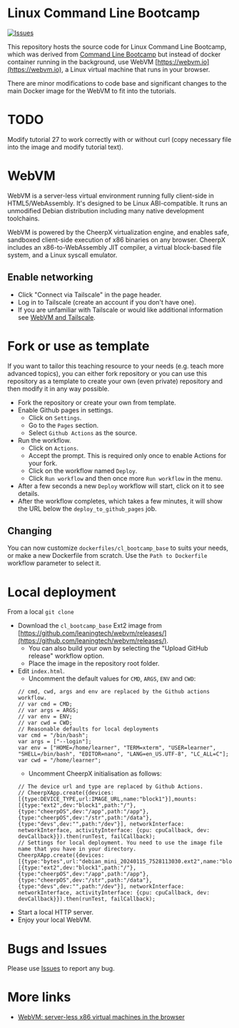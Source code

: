 # Linux Command Line Bootcamp

[![Issues](https://img.shields.io/github/issues/leaningtech/webvm)](https://github.com/leaningtech/webvm/issues)

This repository hosts the source code for Linux Command Line Bootcamp, which was derived from [Command Line Bootcamp](https://github.com/command-line-bootcamp/cli-boot.camp) but instead of docker container running in the background, use WebVM [https://webvm.io](https://webvm.io), a Linux virtual machine that runs in your browser.

There are minor modifications to code base and significant changes to the main Docker image for the WebVM to fit into the tutorials.

# TODO

Modify tutorial 27 to work correctly with or without curl (copy necessary file into the image and modify tutorial text).

# WebVM

WebVM is a server-less virtual environment running fully client-side in HTML5/WebAssembly. It's designed to be Linux ABI-compatible. It runs an unmodified Debian distribution including many native development toolchains.

WebVM is powered by the CheerpX virtualization engine, and enables safe, sandboxed client-side execution of x86 binaries on any browser. CheerpX includes an x86-to-WebAssembly JIT compiler, a virtual block-based file system, and a Linux syscall emulator. 

## Enable networking

- Click "Connect via Tailscale" in the page header.
- Log in to Tailscale (create an account if you don't have one).
- If you are unfamiliar with Tailscale or would like additional information see [WebVM and Tailscale](/docs/Tailscale.md).

# Fork or use as template

If you want to tailor this teaching resource to your needs (e.g. teach more advanced topics), you can either fork repository or you can use this repository as a template to create your own (even private) repository and then modify it in any way possible.

- Fork the repository or create your own from template.
- Enable Github pages in settings.
	- Click on `Settings`.
	- Go to the `Pages` section.
	- Select `Github Actions` as the source.
- Run the workflow.
	- Click on `Actions`.
	- Accept the prompt. This is required only once to enable Actions for your fork.
	- Click on the workflow named `Deploy`.
	- Click `Run workflow` and then once more `Run workflow` in the menu.
- After a few seconds a new `Deploy` workflow will start, click on it to see details.
- After the workflow completes, which takes a few minutes, it will show the URL below the `deploy_to_github_pages` job.

## Changing  

You can now customize `dockerfiles/cl_bootcamp_base` to suits your needs, or make a new Dockerfile from scratch. Use the `Path to Dockerfile` workflow parameter to select it.

# Local deployment

From a local `git clone`

- Download the `cl_bootcamp_base` Ext2 image from [https://github.com/leaningtech/webvm/releases/](https://github.com/leaningtech/webvm/releases/).
	- You can also build your own by selecting the "Upload GitHub release" workflow option.
	- Place the image in the repository root folder.
- Edit `index.html`.
	- Uncomment the default values for `CMD`, `ARGS`, `ENV` and `CWD`:
	```{javascript}
	// cmd, cwd, args and env are replaced by the Github actions workflow.
	// var cmd = CMD;
	// var args = ARGS;
	// var env = ENV;
	// var cwd = CWD;
	// Reasonable defaults for local deployments
	var cmd = "/bin/bash";
	var args = ["--login"];
	var env = ["HOME=/home/learner", "TERM=xterm", "USER=learner", "SHELL=/bin/bash", "EDITOR=nano", "LANG=en_US.UTF-8", "LC_ALL=C"];
	var cwd = "/home/learner";
	```
	- Uncomment CheerpX initialisation as follows:
	```{javascript}
	// The device url and type are replaced by Github Actions.
	// CheerpXApp.create({devices:[{type:DEVICE_TYPE,url:IMAGE_URL,name:"block1"}],mounts:[{type:"ext2",dev:"block1",path:"/"},{type:"cheerpOS",dev:"/app",path:"/app"},{type:"cheerpOS",dev:"/str",path:"/data"},{type:"devs",dev:"",path:"/dev"}], networkInterface: networkInterface, activityInterface: {cpu: cpuCallback, dev: devCallback}}).then(runTest, failCallback);
	// Settings for local deployment. You need to use the image file name that you have in your directory.
	CheerpXApp.create({devices:[{type:"bytes",url:"debian_mini_20240115_7528113030.ext2",name:"block1"}],mounts:[{type:"ext2",dev:"block1",path:"/"},{type:"cheerpOS",dev:"/app",path:"/app"},{type:"cheerpOS",dev:"/str",path:"/data"},{type:"devs",dev:"",path:"/dev"}], networkInterface: networkInterface, activityInterface: {cpu: cpuCallback, dev: devCallback}}).then(runTest, failCallback);
	```
- Start a local HTTP server.
- Enjoy your local WebVM.

# Bugs and Issues

Please use [Issues](https://github.com/Pigrenok/command-line-bootcamp/issues) to report any bug.

# More links

- [WebVM: server-less x86 virtual machines in the browser](https://leaningtech.com/webvm-server-less-x86-virtual-machines-in-the-browser/)